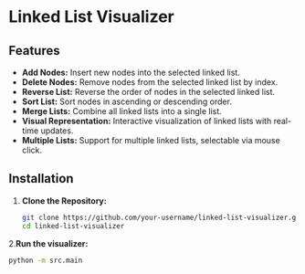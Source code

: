# Linked List Visualizer

## Features

- **Add Nodes:** Insert new nodes into the selected linked list.
- **Delete Nodes:** Remove nodes from the selected linked list by index.
- **Reverse List:** Reverse the order of nodes in the selected linked list.
- **Sort List:** Sort nodes in ascending or descending order.
- **Merge Lists:** Combine all linked lists into a single list.
- **Visual Representation:** Interactive visualization of linked lists with real-time updates.
- **Multiple Lists:** Support for multiple linked lists, selectable via mouse click.

## Installation

1. **Clone the Repository:**
   ```bash
   git clone https://github.com/your-username/linked-list-visualizer.git
   cd linked-list-visualizer
2.**Run the visualizer:**
```bash
python -m src.main

